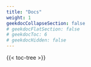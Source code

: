 ```yaml
---
title: "Docs"
weight: 1
geekdocCollapseSection: false
# geekdocFlatSection: false
# geekdocToc: 6
# geekdocHidden: false
---
```


{{< toc-tree >}}
